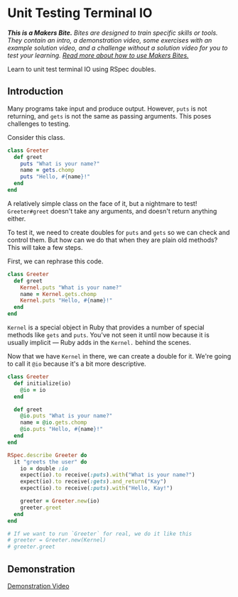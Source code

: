 # Unit Testing Terminal IO

_**This is a Makers Bite.** Bites are designed to train specific skills or
tools. They contain an intro, a demonstration video, some exercises with an
example solution video, and a challenge without a solution video for you to test
your learning. [Read more about how to use Makers
Bites.](https://github.com/makersacademy/course/blob/main/labels/bites.md)_

Learn to unit test terminal IO using RSpec doubles.

## Introduction

Many programs take input and produce output. However, `puts` is not returning,
and `gets` is not the same as passing arguments. This poses challenges to
testing.

Consider this class.

```ruby
class Greeter
  def greet
    puts "What is your name?"
    name = gets.chomp
    puts "Hello, #{name}!"
  end
end
```

A relatively simple class on the face of it, but a nightmare to test!
`Greeter#greet` doesn't take any arguments, and doesn't return anything either.

To test it, we need to create doubles for `puts` and `gets` so we can check and
control them. But how can we do that when they are plain old methods? This will
take a few steps.

First, we can rephrase this code.

```ruby
class Greeter
  def greet
    Kernel.puts "What is your name?"
    name = Kernel.gets.chomp
    Kernel.puts "Hello, #{name}!"
  end
end
```

`Kernel` is a special object in Ruby that provides a number of special methods
like `gets` and `puts`. You've not seen it until now because it is usually
implicit — Ruby adds in the `Kernel.` behind the scenes.

Now that we have `Kernel` in there, we can create a double for it. We're going
to call it `@io` because it's a bit more descriptive.

```ruby
class Greeter
  def initialize(io)
    @io = io
  end

  def greet
    @io.puts "What is your name?"
    name = @io.gets.chomp
    @io.puts "Hello, #{name}!"
  end
end

RSpec.describe Greeter do
  it "greets the user" do
    io = double :io
    expect(io).to receive(:puts).with("What is your name?")
    expect(io).to receive(:gets).and_return("Kay")
    expect(io).to receive(:puts).with("Hello, Kay!")

    greeter = Greeter.new(io)
    greeter.greet
  end
end

# If we want to run `Greeter` for real, we do it like this
# greeter = Greeter.new(Kernel)
# greeter.greet
```

## Demonstration

[Demonstration Video](https://www.youtube.com/watch?v=znbct4MAp9A&t=6168s)
